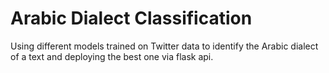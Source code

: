 
# Arabic Dialect Classification

Using different models trained on Twitter data to identify the Arabic dialect of a text
and deploying the best one via flask api.



